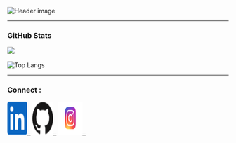 ![Header image](https://raw.githubusercontent.com/Nipun-Das/Nipun-Das/main/images/Header_Image.png)
<hr>

### <h3 align="left">GitHub Stats</h3>
<a href="">
  <img align="centre" src="https://github-readme-stats.vercel.app/api?username=Nipun-Das&count_private=true&include_all_commits=true&show_icons=true&title_color=007bff&text_color=e7e7e7&icon_color=007bff&bg_color=171c28" />
<a />
  
![Top Langs](https://github-readme-stats.vercel.app/api/top-langs/?username=Nipun-Das&layout=compact&title_color=007bff&text_color=e7e7e7&icon_color=007bff&bg_color=171c28)
 <hr>    
     
### Connect :
 <a href="https://www.linkedin.com/in/nipun-das-74628b206/"><img alt="GitHub" height="75" width="45" src="images/linkedinn.svg">&nbsp;&nbsp;</a>
 <a href="https://github.com/Nipun-Das"><img alt="GitHub" height="75" width="47" src="images/github.svg">&nbsp;&nbsp;</a>
 <a href="https://www.instagram.com/nipun.das_/"><img alt="GitHub" height="75" width="55" src="images/insta.svg">&nbsp;&nbsp;</a>



     
                      



